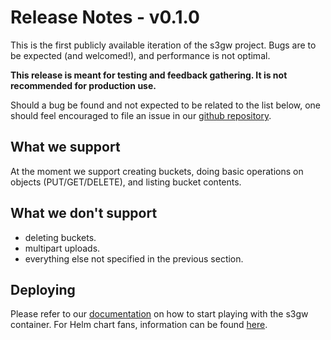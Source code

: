 # Release Notes - v0.1.0

This is the first publicly available iteration of the s3gw project. Bugs are to
be expected (and welcomed!), and performance is not optimal.

**This release is meant for testing and feedback gathering. It is not recommended for production use.**

Should a bug be found and not expected to be related to the list below, one
should feel encouraged to file an issue in our
[github repository](https://github.com/aquarist-labs/s3gw-core).


## What we support

At the moment we support creating buckets, doing basic operations on objects
(PUT/GET/DELETE), and listing bucket contents.

## What we don't support

* deleting buckets.
* multipart uploads.
* everything else not specified in the previous section.


## Deploying

Please refer to our
[documentation](https://github.com/aquarist-labs/s3gw-core#quickstart) on how to
start playing with the s3gw container. For Helm chart fans, information can be
found [here](https://github.com/aquarist-labs/s3gw-charts#install).


